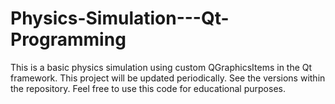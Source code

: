 # Physics-Simulation---Qt-Programming
This is a basic physics simulation using custom QGraphicsItems in the Qt framework. This project will be updated periodically. See the versions within the repository. Feel free to use this code for educational purposes.
